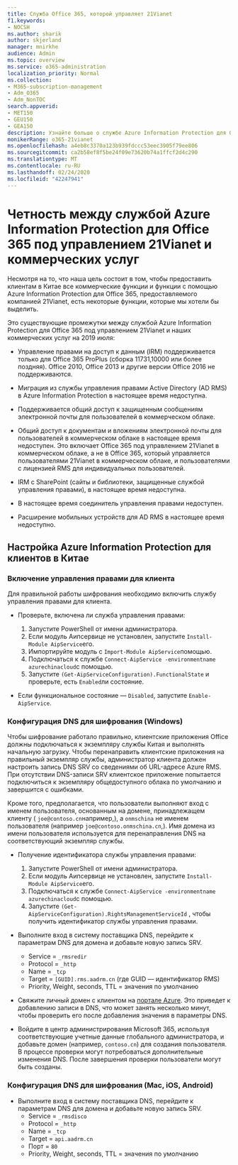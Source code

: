 ```yaml
---
title: Служба Office 365, которой управляет 21Vianet
f1.keywords:
- NOCSH
ms.author: sharik
author: skjerland
manager: mnirkhe
audience: Admin
ms.topic: overview
ms.service: o365-administration
localization_priority: Normal
ms.collection:
- M365-subscription-management
- Adm_O365
- Adm_NonTOC
search.appverid:
- MET150
- GEU150
- GEA150
description: Узнайте больше о службе Azure Information Protection для Office 365 под управлением 21Vianet и о том, как настроить его для клиентов в Китае.
monikerRange: o365-21vianet
ms.openlocfilehash: a4eb8c3370a123b939fdccc53eec3905f79ee806
ms.sourcegitcommit: ca2b58ef8f5be24f09e73620b74a1ffcf2d4c290
ms.translationtype: MT
ms.contentlocale: ru-RU
ms.lasthandoff: 02/24/2020
ms.locfileid: "42247941"
---
```

# <a name="parity-between-azure-information-protection-for-office-365-operated-by-21vianet-and-commercial-offerings"></a>Четность между службой Azure Information Protection для Office 365 под управлением 21Vianet и коммерческих услуг

Несмотря на то, что наша цель состоит в том, чтобы предоставить клиентам в Китае все коммерческие функции и функции с помощью Azure Information Protection для Office 365, предоставляемого компанией 21Vianet, есть некоторые функции, которые мы хотели бы выделить.

Это существующие промежутки между службой Azure Information Protection для Office 365 под управлением 21Vianet и наших коммерческих услуг на 2019 июля:

- Управление правами на доступ к данным (IRM) поддерживается только для Office 365 ProPlus (сборка 11731,10000 или более поздняя). Office 2010, Office 2013 и другие версии Office 2016 не поддерживаются.

- Миграция из службы управления правами Active Directory (AD RMS) в Azure Information Protection в настоящее время недоступна.
  
- Поддерживается общий доступ к защищенным сообщениям электронной почты для пользователей в коммерческом облаке.
  
- Общий доступ к документам и вложениям электронной почты для пользователей в коммерческом облаке в настоящее время недоступен. Это включает Office 365 под управлением 21Vianet в коммерческом облаке, а не в Office 365, который управляется пользователями 21Vianet в коммерческом облаке, и пользователями с лицензией RMS для индивидуальных пользователей.
  
- IRM с SharePoint (сайты и библиотеки, защищенные службой управления правами), в настоящее время недоступна.
  
- В настоящее время соединитель управления правами недоступен.
  
- Расширение мобильных устройств для AD RMS в настоящее время недоступно.

## <a name="configuring-azure-information-protection-for-customers-in-china"></a>Настройка Azure Information Protection для клиентов в Китае

### <a name="enable-rights-management-for-the-tenant"></a>Включение управления правами для клиента

Для правильной работы шифрования необходимо включить службу управления правами для клиента.

- Проверьте, включена ли служба управления правами:
  1. Запустите PowerShell от имени администратора.
  2. Если модуль Аипсервице не установлен, запустите `Install-Module AipService`его.
  3. Импортируйте модуль с `Import-Module AipService`помощью.
  4. Подключаться к службе `Connect-AipService -environmentname azurechinacloud`с помощью.
  5. Запустите `(Get-AipServiceConfiguration).FunctionalState` и проверьте, есть `Enabled`ли состояние.

- Если функциональное состояние — `Disabled`, запустите `Enable-AipService`.

### <a name="dns-configuration-for-encryption-windows"></a>Конфигурация DNS для шифрования (Windows)

Чтобы шифрование работало правильно, клиентские приложения Office должны подключаться к экземпляру службы Китая и выполнять начальную загрузку. Чтобы перенаправить клиентские приложения на правильный экземпляр службы, администратор клиента должен настроить запись DNS SRV со сведениями об URL-адресе Azure RMS. При отсутствии DNS-записи SRV клиентское приложение попытается подключиться к экземпляру общедоступного облака по умолчанию и завершится с ошибками.

Кроме того, предполагается, что пользователи выполняют вход с именем пользователя, основанным на домене, принадлежащем клиенту ( `joe@contoso.cn`например,), а `onmschina` не именем пользователя (например `joe@contoso.onmschina.cn`,). Имя домена из имени пользователя используется для перенаправления DNS на соответствующий экземпляр службы.

- Получение идентификатора службы управления правами:
  1. Запустите PowerShell от имени администратора.
  2. Если модуль Аипсервице не установлен, запустите `Install-Module AipService`его.
  3. Подключаться к службе `Connect-AipService -environmentname azurechinacloud`с помощью.
  4. Запустите `(Get-AipServiceConfiguration).RightsManagementServiceId` , чтобы получить идентификатор службы управления правами.

- Выполните вход в систему поставщика DNS, перейдите к параметрам DNS для домена и добавьте новую запись SRV.
  - Service = `_rmsredir`
  - Protocol = `_http`
  - Name = `_tcp`
  - Target = `[GUID].rms.aadrm.cn` (где GUID — идентификатор RMS)
  - Priority, Weight, seconds, TTL = значения по умолчанию

- Свяжите личный домен с клиентом на [портале Azure](https://portal.azure.cn/#blade/Microsoft_AAD_IAM/ActiveDirectoryMenuBlade/Domains). Это приведет к добавлению записи в DNS, что может занять несколько минут, чтобы проверить его после добавления значения в параметры DNS.

- Войдите в центр администрирования Microsoft 365, используя соответствующие учетные данные глобального администратора, и добавьте домен (например, `contoso.cn`) для создания пользователя. В процессе проверки могут потребоваться дополнительные изменения DNS. После завершения проверки пользователи могут быть созданы.

### <a name="dns-configuration-for-encryption-mac-ios-android"></a>Конфигурация DNS для шифрования (Mac, iOS, Android)

- Выполните вход в систему поставщика DNS, перейдите к параметрам DNS для домена и добавьте новую запись SRV.
  - Service = `_rmsdisco`
  - Protocol = `_http`
  - Name = `_tcp`
  - Target = `api.aadrm.cn`
  - Порт = `80`
  - Priority, Weight, seconds, TTL = значения по умолчанию
